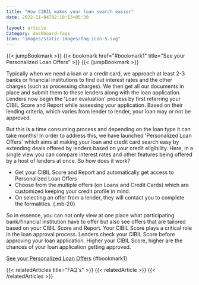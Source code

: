 ```yaml
---
title: "How CIBIL makes your loan search easier"
date: 2022-11-04T02:10:13+05:30

layout: article
Category: dashboard-faqs
icon: "images/static-images/faq-icon-5.svg"
---
```


{{< jumpBookmark >}}
  {{< bookmark href="#bookmark1" title="See your Personalized Loan Offers" >}}
{{< /jumpBookmark >}}

Typically when we need a loan or a credit card, we approach at least 2-3 banks or financial institutions to find out interest rates and the other charges (such as processing charges). We then get all our documents in place and submit them to these lenders along with the loan application. Lenders now begin the 'Loan evaluation' process by first referring your CIBIL Score and Report while assessing your application. Based on their lending criteria, which varies from lender to lender, your loan may or not be approved.

But this is a time consuming process and depending on the loan type it can take months! In order to address this, we have launched 'Personalized Loan Offers' which aims at making your loan and credit card search easy by extending deals offered by lenders based on your credit eligibility. Here, in a single view you can compare interest rates and other features being offered by a host of lenders at once. So how does it work?

* Get your CIBIL Score and Report and automatically get access to Personalized Loan Offers 
* Choose from the multiple offers (on Loans and Credit Cards) which are customized keeping your credit profile in mind.
* On selecting an offer from a lender, they will contact you to complete the formalities.
{.mb-20}

So in essence, you can not only view at one place what participating bank/financial institution have to offer but also see offers that are tailored based on your CIBIL Score and Report. Your CIBIL Score plays a critical role in the loan approval process. Lenders check your CIBIL Score before approving your loan application. Higher your CIBIL Score, higher are the chances of your loan application getting approved.

[See your Personalized Loan Offers](https://myscore.cibil.com/CreditView/loanOffers.page?enterprise=CIBIL)
{#bookmark1}


{{< relatedArticles title="FAQ's" >}}
  {{< relatedArticle >}}
{{< /relatedArticles >}}